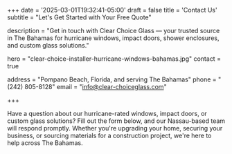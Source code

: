 +++
date = '2025-03-01T19:32:41-05:00'
draft = false
title = 'Contact Us'
subtitle = "Let's Get Started with Your Free Quote"

description = "Get in touch with Clear Choice Glass — your trusted source in The Bahamas for hurricane windows, impact doors, shower enclosures, and custom glass solutions."

hero = "clear-choice-installer-hurricane-windows-bahamas.jpg"
contact = true

address = "Pompano Beach, Florida, and serving The Bahamas"
phone = "(242) 805-8128"
email = "info@clear-choiceglass.com"


+++

Have a question about our hurricane-rated windows, impact doors, or custom glass solutions? Fill out the form below, and our Nassau-based team will respond promptly. Whether you're upgrading your home, securing your business, or sourcing materials for a construction project, we're here to help across The Bahamas.